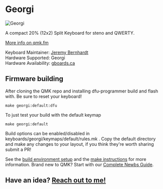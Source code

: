 # Georgi

![Georgi](https://camo.githubusercontent.com/88a1aa79a1dc6c331dad95de7daf7447b8b8c814/68747470733a2f2f6173736574732e62696763617274656c2e636f6d2f70726f647563745f696d616765732f3233323730323435312f35323636313730335f3537313730343232333330353933365f353334313038363735303830303334373133365f6e2e6a70673f6175746f3d666f726d6174266669743d6d617826773d373530)

A compact 20% (12x2) Split Keyboard for steno and QWERTY. 

[More info on qmk.fm](http://qmk.fm/georgi/)

Keyboard Maintainer: [Jeremy Bernhardt](https://github.com/germ)  
Hardware Supported: Georgi   
Hardware Availability: [gboards.ca](http://gboards.ca)  

## Firmware building
After cloning the QMK repo and installing dfu-programmer build and flash with. Be sure to reset your keyboard!

    make georgi:default:dfu

To just test your build with the default keymap
   
    make georgi:default

Build options can be enabled/disabled in keyboards/georgi/keymaps/default/rules.mk . Copy the default directory and make any changes to your layout, if you think they're worth sharing submit a PR!

See the [build environment setup](https://docs.qmk.fm/#/getting_started_build_tools) and the [make instructions](https://docs.qmk.fm/#/getting_started_make_guide) for more information. Brand new to QMK? Start with our [Complete Newbs Guide](https://docs.qmk.fm/#/newbs).

## Have an idea?  [Reach out to me!](mailto:bernhardtjeremy@gmail.com)
